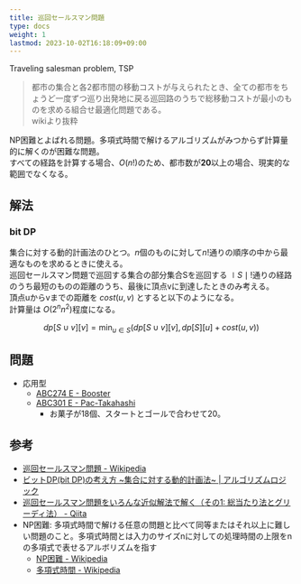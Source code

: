 ```yaml
---
title: 巡回セールスマン問題
type: docs
weight: 1
lastmod: 2023-10-02T16:18:09+09:00
---
```


Traveling salesman problem, TSP  

> 都市の集合と各2都市間の移動コストが与えられたとき、全ての都市をちょうど一度ずつ巡り出発地に戻る巡回路のうちで総移動コストが最小のものを求める組合せ最適化問題である。  
> wikiより抜粋

NP困難とよばれる問題。多項式時間で解けるアルゴリズムがみつからず計算量的に解くのが困難な問題。  
すべての経路を計算する場合、$O(n!)$のため、都市数が**20**以上の場合、現実的な範囲でなくなる。  

## 解法

### bit DP

集合に対する動的計画法のひとつ。$n$個のものに対して$n!$通りの順序の中から最適なものを求めるときに使える。  
巡回セールスマン問題で巡回する集合の部分集合Sを巡回する $\mid S \mid!$通りの経路のうち最短のものの距離のうち、最後に頂点vに到達したときのみ考える。  
頂点uからvまでの距離を $cost(u,v)$ とすると以下のようになる。  
計算量は $O(2^nn^2)$程度になる。

$$dp[S \cup {v}][v] = \min_{u \in S}(dp[S \cup {v}][v], dp[S][u] + cost(u, v))$$

## 問題

- 応用型
  - [ABC274 E - Booster](https://atcoder.jp/contests/abc274/tasks/abc274_e)
  - [ABC301 E - Pac-Takahashi](https://atcoder.jp/contests/abc301/tasks/abc301_e)
    - お菓子が18個、スタートとゴールで合わせて20。

## 参考

- [巡回セールスマン問題 - Wikipedia](https://ja.wikipedia.org/wiki/%E5%B7%A1%E5%9B%9E%E3%82%BB%E3%83%BC%E3%83%AB%E3%82%B9%E3%83%9E%E3%83%B3%E5%95%8F%E9%A1%8C)
- [ビットDP(bit DP)の考え方 ~集合に対する動的計画法~ | アルゴリズムロジック](https://algo-logic.info/bit-dp/)
- [巡回セールスマン問題をいろんな近似解法で解く（その1: 総当たり法とグリーディ法） - Qiita](https://qiita.com/take314/items/dc2e6cf6d97889923c8b)
- NP困難: 多項式時間で解ける任意の問題と比べて同等またはそれ以上に難しい問題のこと。多項式時間とは入力のサイズnに対しての処理時間の上限をnの多項式で表せるアルボリズムを指す
  - [NP困難 - Wikipedia](https://ja.wikipedia.org/wiki/NP%E5%9B%B0%E9%9B%A3)
  - [多項式時間 - Wikipedia](https://ja.wikipedia.org/wiki/%E5%A4%9A%E9%A0%85%E5%BC%8F%E6%99%82%E9%96%93#:~:text=%E5%A4%9A%E9%A0%85%E5%BC%8F%E6%99%82%E9%96%93%EF%BC%88%E3%81%9F%E3%81%93%E3%81%86%E3%81%97,%E8%A1%A8%E3%81%95%E3%82%8C%E3%82%8B%E8%A8%88%E7%AE%97%E6%99%82%E9%96%93%E3%80%82&text=%E3%81%AE%E5%A4%9A%E9%A0%85%E5%BC%8F%E3%81%A7%E8%A1%A8%E7%8F%BE%E3%81%A7%E3%81%8D%E3%82%8B,%E3%81%93%E3%81%A8%E3%81%AB%E6%B3%A8%E6%84%8F%E3%81%95%E3%82%8C%E3%81%9F%E3%81%84%E3%80%82)
